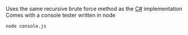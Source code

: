 ﻿
Uses the same recursive brute force method as the [C\#](https://github.com/shiningdragon/Downcount/tree/master/CSharp) implementation
Comes with a console tester written in node

```
node console.js
```

